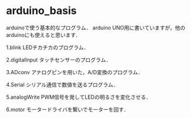 # arduino_basis
arduinoで使う基本的なプログラム．
arduino UNO用に書いていますが，他のarduinoにも使えると思います．

1.blink
LEDチカチカのプログラム．

2.digitalInput
タッチセンサーのプログラム．

3.ADconv
アナログピンを用いた，A/D変換のプログラム．

4.Serial
シリアル通信で数値を送るプログラム．

5.analogWrite
PWM信号を発してLEDの明るさを変化させる．

6.motor
モータードライバを繋いでモーターを回す．

